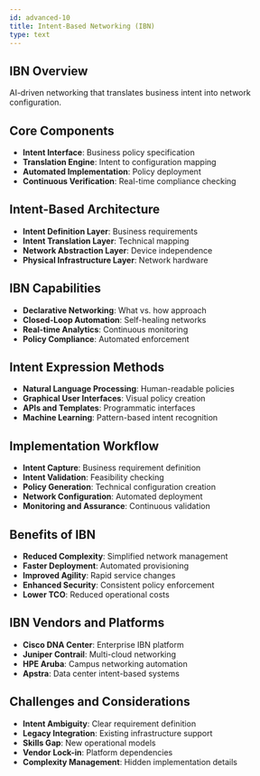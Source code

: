```yaml
---
id: advanced-10
title: Intent-Based Networking (IBN)
type: text
---
```



## IBN Overview

AI-driven networking that translates business intent into network configuration.

## Core Components

- **Intent Interface**: Business policy specification
- **Translation Engine**: Intent to configuration mapping
- **Automated Implementation**: Policy deployment
- **Continuous Verification**: Real-time compliance checking

## Intent-Based Architecture

- **Intent Definition Layer**: Business requirements
- **Intent Translation Layer**: Technical mapping
- **Network Abstraction Layer**: Device independence
- **Physical Infrastructure Layer**: Network hardware

## IBN Capabilities

- **Declarative Networking**: What vs. how approach
- **Closed-Loop Automation**: Self-healing networks
- **Real-time Analytics**: Continuous monitoring
- **Policy Compliance**: Automated enforcement

## Intent Expression Methods

- **Natural Language Processing**: Human-readable policies
- **Graphical User Interfaces**: Visual policy creation
- **APIs and Templates**: Programmatic interfaces
- **Machine Learning**: Pattern-based intent recognition

## Implementation Workflow

- **Intent Capture**: Business requirement definition
- **Intent Validation**: Feasibility checking
- **Policy Generation**: Technical configuration creation
- **Network Configuration**: Automated deployment
- **Monitoring and Assurance**: Continuous validation

## Benefits of IBN

- **Reduced Complexity**: Simplified network management
- **Faster Deployment**: Automated provisioning
- **Improved Agility**: Rapid service changes
- **Enhanced Security**: Consistent policy enforcement
- **Lower TCO**: Reduced operational costs

## IBN Vendors and Platforms

- **Cisco DNA Center**: Enterprise IBN platform
- **Juniper Contrail**: Multi-cloud networking
- **HPE Aruba**: Campus networking automation
- **Apstra**: Data center intent-based systems

## Challenges and Considerations

- **Intent Ambiguity**: Clear requirement definition
- **Legacy Integration**: Existing infrastructure support
- **Skills Gap**: New operational models
- **Vendor Lock-in**: Platform dependencies
- **Complexity Management**: Hidden implementation details